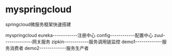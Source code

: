 # myspringcloud
springcloud微服务框架快速搭建

myspringcloud
  eureka------------注册中心
  config------------配置中心
  zuul--------------网关服务
  zipkin------------服务调用链监控
  demo1-------------服务消费者
  demo2-------------服务生产者
  
